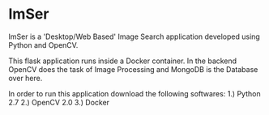 # ImSer
ImSer is a 'Desktop/Web Based' Image Search application developed using Python and OpenCV.

This flask application runs inside a Docker container. In the backend OpenCV does the task of Image Processing and MongoDB is the Database over here.

In order to run this application download the following softwares:
1.) Python 2.7
2.) OpenCV 2.0
3.) Docker
